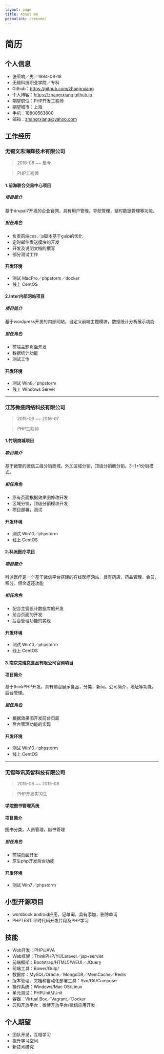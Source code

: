 ```yaml
---
layout: page
title: About me
permalink: /resume/
---
```


# 简历
## 个人信息
- 张荣响／男／1994-09-18
- 无锡科技职业学院／专科
- Github：https://github.com/zhangrxiang
- 个人博客：https://zhangrxiang.github.io
- 期望职位：PHP开发工程师
- 期望城市：上海
- 手机：18800563600
- 邮箱：zhangrxiang@yahoo.com

## 工作经历

### 无锡文思海辉技术有限公司
> 2016-08 ~~ 至今

> PHP工程师

#### 1.前海联合交易中心项目

##### 项目简介
基于drupal7开发的企业官网，具有用户管理，导航管理，延时数据管理等功能。

##### 担任角色
- 负责前端css／js脚本基于gulp的优化
- 定时邮件发送模块的开发
- 开发及说明文档的撰写
- 部分测试工作

#### 开发环境
- 测试 MacPro／phpstorm／docker
- 线上 CentOS

#### 2.Inter内部网站项目

##### 项目简介
基于wordpress开发的内部网站，自定义前端主题模块，数据统计分析展示功能

##### 担任角色
- 前端主题页面开发
- 数据统计功能
- 测试工作

#### 开发环境
- 测试 Win8／phpstorm
- 线上 Windows Server

----------------------------------------------

### 江苏微盛网络科技有限公司
> 2015-09 ~~ 2016-07

> PHP工程师

#### 1.竹境商城项目

##### 项目简介
基于微擎的微信三级分销商城，外加区域分销，顶级分销商分销。3+1+1分销模式。

##### 担任角色

- 原有页面根据效果图修改开发
- 区域分销，顶级分销模块开发
- 项目部署，测试

#### 开发环境
- 测试 Win10／phpstorm
- 线上 CentOS

#### 2.科派医疗项目

##### 项目简介

科派医疗是一个基于微信平台搭建的在线医疗网站，具有药店，药品管理，会员，积分，佣金返还功能

##### 担任角色

- 配合主管设计数据库的开发
- 前台页面的开发
- 后台管理功能的实现

#### 开发环境
- 测试 Win10／phpstorm
- 线上 CentOS

#### 3.南京克瑞克食品有限公司官网项目

#### 项目简介

基于thinkPHP开发，具有前台展示食品，分类，新闻，公司简介，地址等功能，后台管理。

##### 担任角色

- 根据效果图开发前台页面
- 后台管理功能的实现

#### 开发环境
- 测试 Win10／phpstorm
- 线上 CentOS


----------------------------------------------
### 无锡晔讯英智科技有限公司
> 2015-06 ~~ 2015-08

> PHP开发实习生

#### 学院图书管理系统

#### 项目简介
图书分类，人员管理，借书管理

##### 担任角色

- 前端页面开发
- 原生php开发后台功能

#### 开发环境
- 测试 Win7／phpstorm


## 小型开源项目
- wordbook android应用，记单词，具有添加，删除单词
- PHPTEST 平时代码开发片段及PHP学习

## 技能

- Web开发：PHP/JAVA
- Web框架：ThinkPHP/Yii/Laravel／jsp+servlet
- 前端框架：Bootstrap/HTML5/WEUI／JQuery
- 前端工具：Bower/Gulp/
- 数据库：MySQL/Oracle／MongoDB／MemCache／Redis
- 版本管理、文档和自动化部署工具：Svn/Git/Composer
- 操作系统：Windows/Mac OS/Linux
- 单元测试：PHPUnit/JUnit
- 容器：Virtual Box／Vagrant／Docker
- 云和开放平台：微博开放平台/微信应用开发

## 个人期望

- 团队开发，互相学习
- 提升学习空间
- 新技术研究
